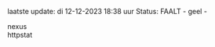 laatste update: 
di 12-12-2023 18:38   uur 
Status: FAALT - geel - 
<div class="service R">nexus</div><div class="service Y">httpstat</div>